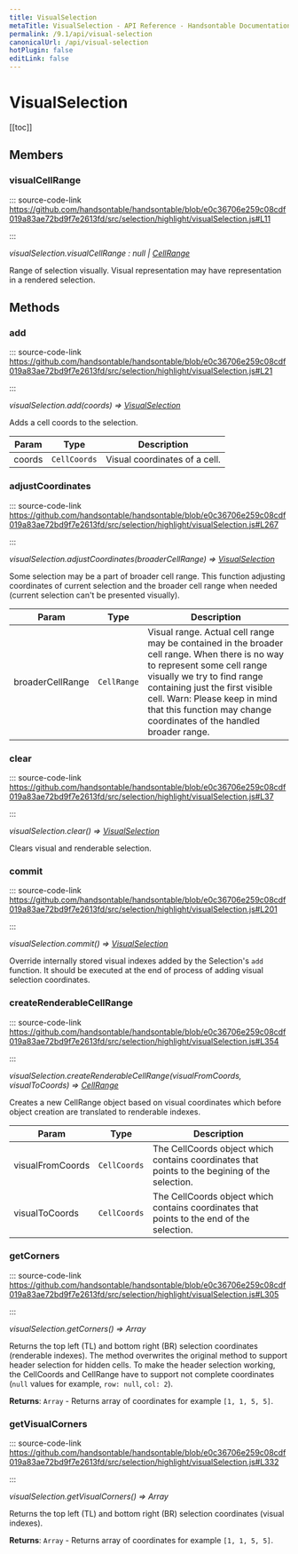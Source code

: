 ```yaml
---
title: VisualSelection
metaTitle: VisualSelection - API Reference - Handsontable Documentation
permalink: /9.1/api/visual-selection
canonicalUrl: /api/visual-selection
hotPlugin: false
editLink: false
---
```


# VisualSelection

[[toc]]
## Members

### visualCellRange
  
::: source-code-link https://github.com/handsontable/handsontable/blob/e0c36706e259c08cdf019a83ae72bd9f7e2613fd/src/selection/highlight/visualSelection.js#L11

:::

_visualSelection.visualCellRange : null | [CellRange](@/api/cellRange.md)_

Range of selection visually. Visual representation may have representation in a rendered selection.


## Methods

### add
  
::: source-code-link https://github.com/handsontable/handsontable/blob/e0c36706e259c08cdf019a83ae72bd9f7e2613fd/src/selection/highlight/visualSelection.js#L21

:::

_visualSelection.add(coords) ⇒ [VisualSelection](@/api/visualSelection.md)_

Adds a cell coords to the selection.


| Param | Type | Description |
| --- | --- | --- |
| coords | `CellCoords` | Visual coordinates of a cell. |



### adjustCoordinates
  
::: source-code-link https://github.com/handsontable/handsontable/blob/e0c36706e259c08cdf019a83ae72bd9f7e2613fd/src/selection/highlight/visualSelection.js#L267

:::

_visualSelection.adjustCoordinates(broaderCellRange) ⇒ [VisualSelection](@/api/visualSelection.md)_

Some selection may be a part of broader cell range. This function adjusting coordinates of current selection
and the broader cell range when needed (current selection can't be presented visually).


| Param | Type | Description |
| --- | --- | --- |
| broaderCellRange | `CellRange` | Visual range. Actual cell range may be contained in the broader cell range. When there is no way to represent some cell range visually we try to find range containing just the first visible cell. Warn: Please keep in mind that this function may change coordinates of the handled broader range. |



### clear
  
::: source-code-link https://github.com/handsontable/handsontable/blob/e0c36706e259c08cdf019a83ae72bd9f7e2613fd/src/selection/highlight/visualSelection.js#L37

:::

_visualSelection.clear() ⇒ [VisualSelection](@/api/visualSelection.md)_

Clears visual and renderable selection.



### commit
  
::: source-code-link https://github.com/handsontable/handsontable/blob/e0c36706e259c08cdf019a83ae72bd9f7e2613fd/src/selection/highlight/visualSelection.js#L201

:::

_visualSelection.commit() ⇒ [VisualSelection](@/api/visualSelection.md)_

Override internally stored visual indexes added by the Selection's `add` function. It should be executed
at the end of process of adding visual selection coordinates.



### createRenderableCellRange
  
::: source-code-link https://github.com/handsontable/handsontable/blob/e0c36706e259c08cdf019a83ae72bd9f7e2613fd/src/selection/highlight/visualSelection.js#L354

:::

_visualSelection.createRenderableCellRange(visualFromCoords, visualToCoords) ⇒ [CellRange](@/api/cellRange.md)_

Creates a new CellRange object based on visual coordinates which before object creation are
translated to renderable indexes.


| Param | Type | Description |
| --- | --- | --- |
| visualFromCoords | `CellCoords` | The CellCoords object which contains coordinates that                                      points to the begining of the selection. |
| visualToCoords | `CellCoords` | The CellCoords object which contains coordinates that                                    points to the end of the selection. |



### getCorners
  
::: source-code-link https://github.com/handsontable/handsontable/blob/e0c36706e259c08cdf019a83ae72bd9f7e2613fd/src/selection/highlight/visualSelection.js#L305

:::

_visualSelection.getCorners() ⇒ Array_

Returns the top left (TL) and bottom right (BR) selection coordinates (renderable indexes).
The method overwrites the original method to support header selection for hidden cells.
To make the header selection working, the CellCoords and CellRange have to support not
complete coordinates (`null` values for example, `row: null`, `col: 2`).


**Returns**: `Array` - Returns array of coordinates for example `[1, 1, 5, 5]`.  

### getVisualCorners
  
::: source-code-link https://github.com/handsontable/handsontable/blob/e0c36706e259c08cdf019a83ae72bd9f7e2613fd/src/selection/highlight/visualSelection.js#L332

:::

_visualSelection.getVisualCorners() ⇒ Array_

Returns the top left (TL) and bottom right (BR) selection coordinates (visual indexes).


**Returns**: `Array` - Returns array of coordinates for example `[1, 1, 5, 5]`.  
